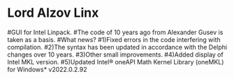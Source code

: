 # Lord Alzov Linx
#GUI for Intel Linpack.
#The code of 10 years ago from Alexander Gusev is taken as a basis.
#What news?
#1)Fixed errors in the code interfering with compilation.
#2)The syntax has been updated in accordance with the Delphi changes over 10 years.
#3)Other small improvements.
#4)Added display of Intel MKL version.
#5)Updated Intel® oneAPI Math Kernel Library (oneMKL) for Windows* v2022.0.2.92


